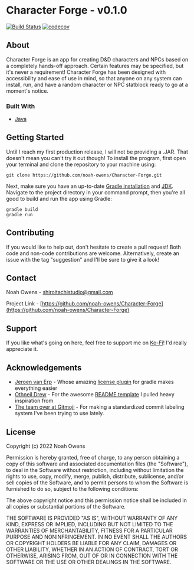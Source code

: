 # Character Forge - v0.1.0

[![Build Status](https://app.travis-ci.com/noah-owens/Character-Forge.svg?branch=main)](https://app.travis-ci.com/noah-owens/Character-Forge)
[![codecov](https://codecov.io/gh/noah-owens/Character-Forge/branch/main/graph/badge.svg?token=4P24PAUOWH)](https://codecov.io/gh/noah-owens/Character-Forge)


## About

Character Forge is an app for creating D&amp;D characters and NPCs based on a completely hands-off approach. Certain features may be specified, but it's never a requirement! Character Forge has been designed with accessibility and ease of use in mind, so that anyone on any system can install, run, and have a random character or NPC statblock ready to go at a moment's notice.

### Built With
- [Java](https://www.java.com/en/)


## Getting Started

Until I reach my first production release, I will not be providing a .JAR. That doesn't mean you can't try it out though! To install the program, first open your terminal and clone the repository to your machine using:

```
git clone https://github.com/noah-owens/Character-Forge.git
```

Next, make sure you have an up-to-date [Gradle installation](https://gradle.org/install/) and [JDK](https://docs.oracle.com/en/java/javase/11/install/). Navigate to the project directory in your command prompt, then you're all good to build and run the app using Gradle:
```
gradle build
gradle run
```

## Contributing

If you would like to help out, don't hesitate to create a pull request! Both code and non-code contributions are welcome. Alternatively, create an issue with the tag "suggestion" and I'll be sure to give it a look!

## Contact 

Noah Owens - [shiroitachistudio@gmail.com](shiroitachistudio@gmail.com)

Project Link - [https://github.com/noah-owens/Character-Forge](https://github.com/noah-owens/Character-Forge)

## Support

If you like what's going on here, feel free to support me on [Ko-Fi](https://ko-fi.com/shiroitachistudio)! I'd really appreciate it.

## Acknowledgements

- [Jeroen van Erp](https://github.com/hierynomus) - Whose amazing [license plugin](https://github.com/noah-owens/Character-Forge) for gradle makes everything easier
- [Othneil Drew](https://github.com/othneildrew) - For the awesome [README template](https://github.com/othneildrew/Best-README-Template/blob/master/BLANK_README.md) I pulled heavy inspiration from
- [The team over at Gitmoji](https://gitmoji.dev/) - For making a standardized commit labeling system I've been trying to use lately.

## License

Copyright (c) 2022 Noah Owens

Permission is hereby granted, free of charge, to any person obtaining a copy
of this software and associated documentation files (the "Software"), to deal
in the Software without restriction, including without limitation the rights
to use, copy, modify, merge, publish, distribute, sublicense, and/or sell
copies of the Software, and to permit persons to whom the Software is
furnished to do so, subject to the following conditions:

The above copyright notice and this permission notice shall be included in all
copies or substantial portions of the Software.

THE SOFTWARE IS PROVIDED "AS IS", WITHOUT WARRANTY OF ANY KIND, EXPRESS OR
IMPLIED, INCLUDING BUT NOT LIMITED TO THE WARRANTIES OF MERCHANTABILITY,
FITNESS FOR A PARTICULAR PURPOSE AND NONINFRINGEMENT. IN NO EVENT SHALL THE
AUTHORS OR COPYRIGHT HOLDERS BE LIABLE FOR ANY CLAIM, DAMAGES OR OTHER
LIABILITY, WHETHER IN AN ACTION OF CONTRACT, TORT OR OTHERWISE, ARISING FROM,
OUT OF OR IN CONNECTION WITH THE SOFTWARE OR THE USE OR OTHER DEALINGS IN THE
SOFTWARE.
